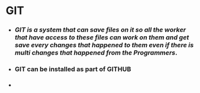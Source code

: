 
  # GIT
 
  
 * ### *GIT is a system that can  save files on it so all the worker that have access to these files can work on them and get save every changes that happened to them even if there is multi changes that happened from the Programmers*.
 
 * ### GIT can be installed as part of GITHUB

 * ### 
